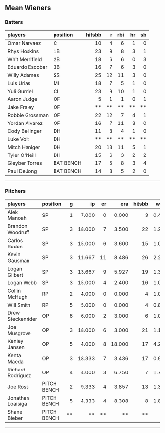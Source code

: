 ## Mean Wieners

### Batters

 
|players         |position  | hitsbb|  r| rbi| hr| sb| 
|:---------------|:---------|------:|--:|---:|--:|--:| 
|Omar Narvaez    |C         |     10|  4|   6|  1|  0| 
|Rhys Hoskins    |1B        |     23|  9|   8|  3|  1| 
|Whit Merrifield |2B        |     18|  6|   6|  0|  3| 
|Eduardo Escobar |3B        |     16|  7|   6|  3|  0| 
|Willy Adames    |SS        |     25| 12|  11|  3|  0| 
|Luis Urias      |MI        |     18|  7|   5|  1|  0| 
|Yuli Gurriel    |CI        |     23|  9|  10|  1|  0| 
|Aaron Judge     |OF        |      5|  1|   1|  0|  1| 
|Jake Fraley     |OF        |     **| **|  **| **| **| 
|Robbie Grossman |OF        |     22| 12|   7|  4|  1| 
|Yordan Alvarez  |OF        |     16|  7|  11|  3|  0| 
|Cody Bellinger  |DH        |     11|  8|   4|  1|  0| 
|Luke Voit       |DH        |     **| **|  **| **| **| 
|Mitch Haniger   |DH        |     20| 13|  11|  5|  1| 
|Tyler O'Neill   |DH        |     15|  6|   3|  2|  2| 
|Gleyber Torres  |BAT BENCH |     17|  5|   8|  3|  4| 
|Paul DeJong     |BAT BENCH |     14|  8|   5|  2|  0| 

* * *

### Pitchers

 
|players           |position    |  g|     ip| er|    era| hitsbb|  whip| so|  w| sv| 
|:-----------------|:-----------|--:|------:|--:|------:|------:|-----:|--:|--:|--:| 
|Alek Manoah       |SP          |  1|  7.000|  0|  0.000|      3| 0.429|  4|  1|  0| 
|Brandon Woodruff  |SP          |  3| 18.000|  7|  3.500|     22| 1.222| 23|  0|  0| 
|Carlos Rodon      |SP          |  3| 15.000|  6|  3.600|     15| 1.000| 19|  1|  0| 
|Kevin Gausman     |SP          |  3| 11.667| 11|  8.486|     26| 2.229| 16|  0|  0| 
|Logan Gilbert     |SP          |  3| 13.667|  9|  5.927|     19| 1.390| 20|  2|  0| 
|Logan Webb        |SP          |  3| 15.000|  4|  2.400|     16| 1.067| 12|  0|  0| 
|Collin McHugh     |RP          |  2|  4.000|  0|  0.000|      4| 1.000|  5|  1|  0| 
|Will Smith        |RP          |  5|  5.000|  0|  0.000|      4| 0.800|  4|  0|  3| 
|Drew Steckenrider |OP          |  6|  6.000|  2|  3.000|      6| 1.000|  3|  0|  1| 
|Joe Musgrove      |OP          |  3| 18.000|  6|  3.000|     21| 1.167| 18|  2|  0| 
|Kenley Jansen     |OP          |  5|  4.000|  8| 18.000|     17| 4.250|  7|  0|  1| 
|Kenta Maeda       |OP          |  3| 18.333|  7|  3.436|     17| 0.927| 19|  0|  0| 
|Richard Rodriguez |OP          |  4|  4.000|  3|  6.750|      7| 1.750|  4|  0|  2| 
|Joe Ross          |PITCH BENCH |  2|  9.333|  4|  3.857|     13| 1.393|  9|  0|  0| 
|Jonathan Loaisiga |PITCH BENCH |  5|  4.333|  4|  8.308|      8| 1.846|  5|  0|  1| 
|Shane Bieber      |PITCH BENCH | **|     **| **|     **|     **|    **| **| **| **| 


* * *


